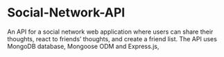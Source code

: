 # Social-Network-API
An API for a social network web application where users can share their thoughts, react to friends’ thoughts, and create a friend list.  The API uses MongoDB database, Mongoose ODM and Express.js,
